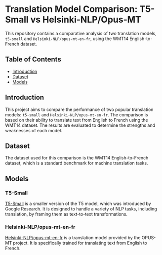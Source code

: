# Translation Model Comparison: T5-Small vs Helsinki-NLP/Opus-MT

This repository contains a comparative analysis of two translation models, `t5-small` and `Helsinki-NLP/opus-mt-en-fr`, using the WMT14 English-to-French dataset.

## Table of Contents

- [Introduction](#introduction)
- [Dataset](#dataset)
- [Models](#models)

## Introduction

This project aims to compare the performance of two popular translation models: `t5-small` and `Helsinki-NLP/opus-mt-en-fr`. The comparison is based on their ability to translate text from English to French using the WMT14 dataset. The results are evaluated to determine the strengths and weaknesses of each model.

## Dataset

The dataset used for this comparison is the WMT14 English-to-French dataset, which is a standard benchmark for machine translation tasks.

## Models

### T5-Small

[T5-Small](https://huggingface.co/t5-small) is a smaller version of the T5 model, which was introduced by Google Research. It is designed to handle a variety of NLP tasks, including translation, by framing them as text-to-text transformations.

### Helsinki-NLP/opus-mt-en-fr

[Helsinki-NLP/opus-mt-en-fr](https://huggingface.co/Helsinki-NLP/opus-mt-en-fr) is a translation model provided by the OPUS-MT project. It is specifically trained for translating text from English to French.
